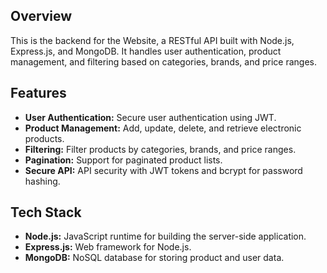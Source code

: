 ## Overview

This is the backend for the Website, a RESTful API built with Node.js, Express.js, and MongoDB. It handles user authentication, product management, and filtering based on categories, brands, and price ranges.

## Features

- **User Authentication:** Secure user authentication using JWT.
- **Product Management:** Add, update, delete, and retrieve electronic products.
- **Filtering:** Filter products by categories, brands, and price ranges.
- **Pagination:** Support for paginated product lists.
- **Secure API:** API security with JWT tokens and bcrypt for password hashing.

## Tech Stack

- **Node.js:** JavaScript runtime for building the server-side application.
- **Express.js:** Web framework for Node.js.
- **MongoDB:** NoSQL database for storing product and user data.
